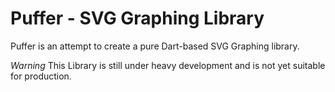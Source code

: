 # Puffer - SVG Graphing Library

Puffer is an attempt to create a pure Dart-based SVG Graphing library.

*Warning* This Library is still under heavy development and is not yet suitable
for production.
